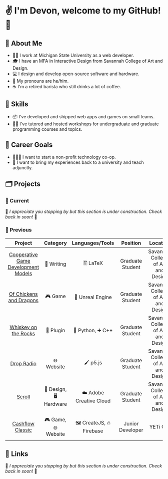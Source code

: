 # ✌️ I'm Devon, welcome to my GitHub! 🐙

## 🧍 About Me

- 👨‍💻 I work at Michigan State University as a web developer.
- 🎓 I have an MFA in Interactive Design from Savannah College of Art and Design.
- 💻 I design and develop open-source software and hardware.
- 🧔 My pronouns are he/him.
- ☕ I'm a retired barista who still drinks a lot of coffee.

## 🤹 Skills

- 📦 I've developed and shipped web apps and games on small teams.
- 👨‍🏫 I've tutored and hosted workshops for undergraduate and graduate programming courses and topics.

## 🥅 Career Goals

- 🧑‍🤝‍🧑 I want to start a non-profit technology co-op.
- 🏫 I want to bring my experiences back to a university and teach adjunctly.

## 🗂️ Projects

### 📂 Current

👋 *I appreciate you stopping by but this section is under construction. Check back in soon!* 🚧

### 📁 Previous

|               Project               |      Category     |     Languages/Tools    |     Position     |              Location              |           Timeline           |
|:-----------------------------------:|:-----------------:|:----------------------:|:----------------:|:----------------------------------:|:----------------------------:|
| [Cooperative Game Development Models](https://ecollections.scad.edu/iii/cpro/DigitalItemPdfViewerPage.external?id=9750966231145194&itemId=1005567&lang=eng&file=%2Fiii%2Fcpro%2Fapp%3Fid%3D9750966231145194%26itemId%3D1005567%26lang%3Deng%26nopassword%3Dtrue%26service%3Dblob%26suite%3Ddef#locale=eng&gridView=true) | 📝 Writing         | 🖺 LaTeX                | Graduate Student | Savannah College of Art and Design | September 2020 - May 2021    |
| [Of Chickens and Dragons](https://github.com/DeDu-OS/OfChickensAndDragons)             | 🎮 Game            | 👾 Unreal Engine        | Graduate Student | Savannah College of Art and Design | October 2020 - November 2020 |
| [Whiskey on the Rocks](https://github.com/DeDu-OS/WhiskeyOnTheRocks)                | 🔧 Plugin          | 🐍 Python, ➕ C++        | Graduate Student | Savannah College of Art and Design | April 2020 - May 2020        |
| [Drop Radio](https://github.com/DeDu-OS/DropRadio)                          | 🌐 Website         | 🖌️ p5.js                | Graduate Student | Savannah College of Art and Design | March 2020 - May 2020        |
| [Scroll](https://github.com/DeDu-OS/Scroll)               | 🎨 Design, 🖥️ Hardware | ☁️ Adobe Creative Cloud | Graduate Student | Savannah College of Art and Design | September 2019 - November 2019 |
| [Cashflow Classic](https://www.richdad.com/products/cashflow-classic)                    | 🎮 Game, 🌐 Website | 🖼️ CreateJS, 🔥 Firebase | Junior Developer | YETi CGI                           | November 2017 - March 2018   |

## 🔗 Links

👋 *I appreciate you stopping by but this section is under construction. Check back in soon!* 🚧
